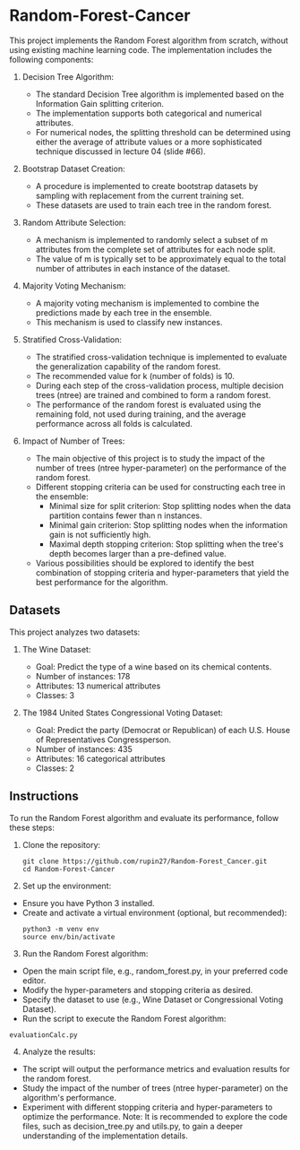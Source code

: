 # Random-Forest-Cancer
This project implements the Random Forest algorithm from scratch, without using existing machine learning code. The implementation includes the following components:

1. Decision Tree Algorithm:
   - The standard Decision Tree algorithm is implemented based on the Information Gain splitting criterion.
   - The implementation supports both categorical and numerical attributes.
   - For numerical nodes, the splitting threshold can be determined using either the average of attribute values or a more sophisticated technique discussed in lecture 04 (slide #66).

2. Bootstrap Dataset Creation:
   - A procedure is implemented to create bootstrap datasets by sampling with replacement from the current training set.
   - These datasets are used to train each tree in the random forest.

3. Random Attribute Selection:
   - A mechanism is implemented to randomly select a subset of m attributes from the complete set of attributes for each node split.
   - The value of m is typically set to be approximately equal to the total number of attributes in each instance of the dataset.

4. Majority Voting Mechanism:
   - A majority voting mechanism is implemented to combine the predictions made by each tree in the ensemble.
   - This mechanism is used to classify new instances.

5. Stratified Cross-Validation:
   - The stratified cross-validation technique is implemented to evaluate the generalization capability of the random forest.
   - The recommended value for k (number of folds) is 10.
   - During each step of the cross-validation process, multiple decision trees (ntree) are trained and combined to form a random forest.
   - The performance of the random forest is evaluated using the remaining fold, not used during training, and the average performance across all folds is calculated.

6. Impact of Number of Trees:
   - The main objective of this project is to study the impact of the number of trees (ntree hyper-parameter) on the performance of the random forest.
   - Different stopping criteria can be used for constructing each tree in the ensemble:
     - Minimal size for split criterion: Stop splitting nodes when the data partition contains fewer than n instances.
     - Minimal gain criterion: Stop splitting nodes when the information gain is not sufficiently high.
     - Maximal depth stopping criterion: Stop splitting when the tree's depth becomes larger than a pre-defined value.
   - Various possibilities should be explored to identify the best combination of stopping criteria and hyper-parameters that yield the best performance for the algorithm.

## Datasets

This project analyzes two datasets:

1. The Wine Dataset:
   - Goal: Predict the type of a wine based on its chemical contents.
   - Number of instances: 178
   - Attributes: 13 numerical attributes
   - Classes: 3

2. The 1984 United States Congressional Voting Dataset:
   - Goal: Predict the party (Democrat or Republican) of each U.S. House of Representatives Congressperson.
   - Number of instances: 435
   - Attributes: 16 categorical attributes
   - Classes: 2

## Instructions

To run the Random Forest algorithm and evaluate its performance, follow these steps:

1. Clone the repository:

   ```
   git clone https://github.com/rupin27/Random-Forest_Cancer.git
   cd Random-Forest-Cancer
   ```
2. Set up the environment:
- Ensure you have Python 3 installed.
- Create and activate a virtual environment (optional, but recommended):
   ```
   python3 -m venv env
   source env/bin/activate
   ```
3. Run the Random Forest algorithm:
- Open the main script file, e.g., random_forest.py, in your preferred code editor.
- Modify the hyper-parameters and stopping criteria as desired.
- Specify the dataset to use (e.g., Wine Dataset or Congressional Voting Dataset).
- Run the script to execute the Random Forest algorithm:
```
evaluationCalc.py
```
4. Analyze the results:
- The script will output the performance metrics and evaluation results for the random forest.
- Study the impact of the number of trees (ntree hyper-parameter) on the algorithm's performance.
- Experiment with different stopping criteria and hyper-parameters to optimize the performance.
Note: It is recommended to explore the code files, such as decision_tree.py and utils.py, to gain a deeper understanding of the implementation details.
